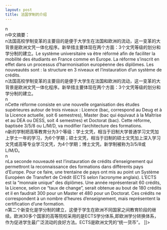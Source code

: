```yaml
---
layout: post
title: 法国学制的介绍
---
```


<p>n<br />n中文摘要：<br />n法国高校学制变革的主要目的是便于大学生在法国和欧洲的流动，这一变革的大背景是欧洲文凭一体化程序。新举措主要体现在两个方面：3个文凭等级的划分和学分制的建立。Le système universitaire va être réformé afin de faciliter la mobilité des étudiants en France comme en Europe. La réforme s&#8217;inscrit en effet dans un processus d&#8217;harmonisation européenne des diplômes. Les nouveautés sont : la structure en 3 niveaux et l&#8217;instauration d&#8217;un système de crédits.<br />n法国高校学制变革的主要目的是便于大学生在法国和欧洲的流动，这一变革的大背景是欧洲文凭一体化程序。新举措主要体现在两个方面：3个文凭等级的划分和学分制的建立。<br />n<br />nCette réforme consiste en une nouvelle organisation des études supérieures autour de trois niveaux : Licence (bac, correspond au Deug et à la Licence actuelle, soit 6 semestres), Master (bac qui équivaut à la Maîtrise et au DEA ou DESS, soit 4 semestres) et Doctorat (bac). Cette réforme, baptisée 3/5/8 ou L/M/D, va modifier l&#8217;architecture des formations. <br />n新的学制把高等教育分为3个等级：学士文凭，相当于旧制大学普通学习文凭加上学士一年的学习，为6个学期；硕士文凭，相当于旧制的硕士文凭加上深入学习文凭或高等专业学习文凭，为4个学期；博士文凭。新学制被称为3/5/8或L/M/D。<br />n<br />nLa seconde nouveauté est l&#8217;instauration de crédits d&#8217;enseignement qui permettront la reconnaissance des formations dans différents pays d&#8217;Europe. Pour ce faire, une trentaine de pays ont mis au point un Système Européen de Transfert de Crédit (ECTS selon l&#8217;acronyme anglais). L&#8217;ECTS est la &#8220;monnaie unique&#8221; des diplômes. Une année représenterait 60 crédits, la Licence, selon ce &#8220;taux de change&#8221;, serait obtenue au bout de 180 crédits et il en faudrait 300 pour un Master et 480 pour un Doctorat. Ces crédits ne correspondent à un nombre d&#8217;heures d&#8217;enseignement, mais représentent la certification d&#8217;une formation.<br />n第二个新变化是学分制的建立，这便于学生在欧洲不同国家之间教育阶段的继续。欧洲30多个国家的高等院校采用的是ECTS学分体系,即欧洲学分转换体系，作为促进学生最广泛流动的良好方法。ECTS是欧洲文凭的“统一货币”。 ]]&gt;
</p>
